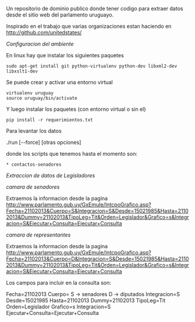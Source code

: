 Un repositorio de dominio publico donde tener codigo para extraer datos desde el sitio web del parlamento uruguayo.

Inspirado en el trabajo que varias organizaciones estan haciendo en http://github.com/unitedstates/

*Configuracion del ambiente*

En linux hay que instalar los siguientes paquetes

    sudo apt-get install git python-virtualenv python-dev libxml2-dev libxslt1-dev

Se puede crear y activar una entorno virtual

    virtualenv uruguay
    source uruguay/bin/activate

Y luego instalar los paquetes (con entorno virtual o sin el)

    pip install -r requerimientos.txt

Para levantar los datos

  ./run <nombre-del-script> [--force] [otras opciones]


donde los scripts que tenemos hasta el momento son:

    * contactos-senadores


*Extraccion de datos de Legisladores*


*camara de senadores*

Extraemos la informacion desde la pagina http://www.parlamento.gub.uy/GxEmule/IntcpoGrafico.asp?Fecha=21102013&Cuerpo=S&Integracion=S&Desde=15021985&Hasta=21102013&Dummy=21102013&TipoLeg=Tit&Orden=Legislador&Grafico=s&Integracion=S&Ejecutar+Consulta=Ejecutar+Consulta

*camara de representantes*

Extraemos la informacion desde la pagina http://www.parlamento.gub.uy/GxEmule/IntcpoGrafico.asp?Fecha=21102013&Cuerpo=D&Integracion=S&Desde=15021985&Hasta=21102013&Dummy=21102013&TipoLeg=Tit&Orden=Legislador&Grafico=s&Integracion=S&Ejecutar+Consulta=Ejecutar+Consulta

Los campos para incluir en la consulta son:

Fecha=21102013
Cuerpo=
       S -> senadores
       D -> diputados
Integracion=S
Desde=15021985
Hasta=21102013
Dummy=21102013
TipoLeg=Tit
Orden=Legislador
Grafico=s
Integracion=S
Ejecutar+Consulta=Ejecutar+Consulta
